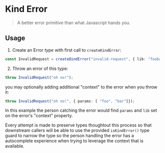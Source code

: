 # Kind Error

> A better error primitive than what Javascript hands you.

## Usage

1. Create an Error _type_ with first call to `createKindError`:

  ```ts
  const InvalidRequest = createDindError("invalid-request", { lib: "foobar" });
  ```

2. Throw an error of this type:

  ```ts
  throw InvalidRequest("oh no!");
  ```

  you may optionally adding additional "context" to the error when you throw it:

  ```ts
  throw InvalidRequest("oh no!", { params: [ "foo", "bar"]});
  ```

  In this example the person catching the error would find `params` and `lib` set on
  the error's "context" property.

Every attempt is made to preserve types thoughtout this process so that downstream
callers will be able to use the provided `isKindError()` type guard to narrow the
type so the person handling the error has a autocomplete experience when trying to
leverage the context that is available.
